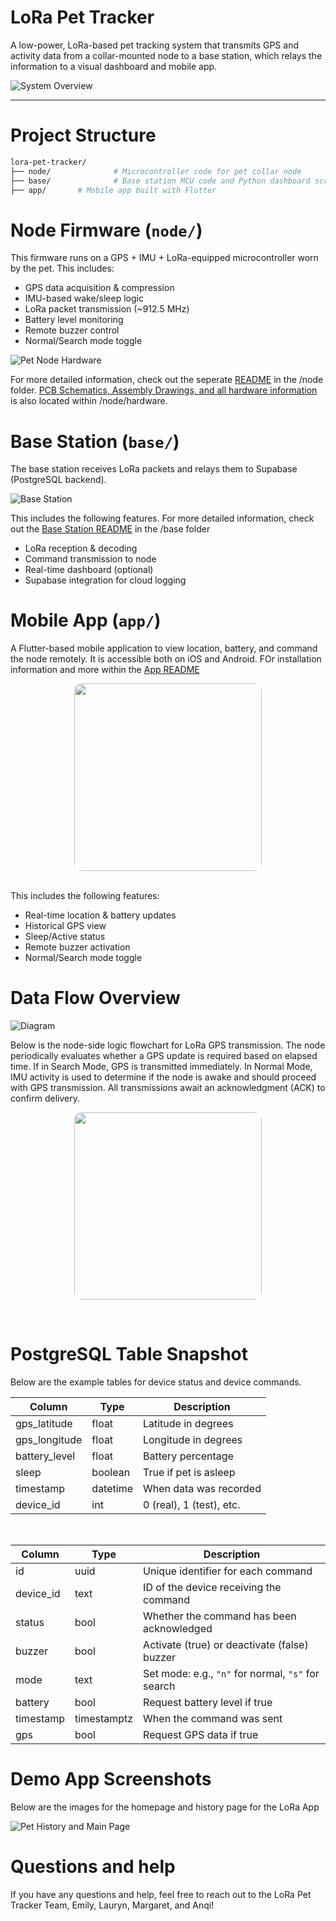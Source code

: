 LoRa Pet Tracker
=========

A low-power, LoRa-based pet tracking system that transmits GPS and activity data from a collar-mounted node to a base station, which relays the information to a visual dashboard and mobile app.

![System Overview](images/picture.png)

---

Project Structure
=========

```bash
lora-pet-tracker/
├── node/              # Microcontroller code for pet collar node
├── base/              # Base station MCU code and Python dashboard scripts
├── app/       # Mobile app built with Flutter
```

Node Firmware (`node/`)
=========

This firmware runs on a GPS + IMU + LoRa-equipped microcontroller worn by the pet. This includes:

- GPS data acquisition & compression
- IMU-based wake/sleep logic
- LoRa packet transmission (~912.5 MHz)
- Battery level monitoring
- Remote buzzer control
- Normal/Search mode toggle

![Pet Node Hardware](node/images/collar.png)

For more detailed information, check out the seperate [README](node/README.md) in the /node folder. [PCB Schematics, Assembly Drawings, and all hardware information](https://github.com/anqixxx/lora-pet-tracker/tree/main/node/hardware) is also located within /node/hardware.

Base Station (`base/`)
=========

The base station receives LoRa packets and relays them to Supabase (PostgreSQL backend).

![Base Station](base/images/basestation.png)

This includes the following features. For more detailed information, check out the [Base Station README](base/README.md) in the /base folder
- LoRa reception & decoding
- Command transmission to node
- Real-time dashboard (optional)
- Supabase integration for cloud logging

Mobile App (`app/`)
=========
A Flutter-based mobile application to view location, battery, and command the node remotely. It is accessible both on iOS and Android. FOr installation information and more within the [App README](app/README.md)


<div align="center">
  <figure>
    <img src="app/assets/readme/demo.gif" width="300" style="border-radius:12px;">
  </figure>
</div>
</br>
This includes the following features:

- Real-time location & battery updates
- Historical GPS view
- Sleep/Active status
- Remote buzzer activation
- Normal/Search mode toggle

Data Flow Overview
=========
![Diagram](images/diagram.png)

Below is the node-side logic flowchart for LoRa GPS transmission. The node periodically evaluates whether a GPS update is required based on elapsed time. If in Search Mode, GPS is transmitted immediately. In Normal Mode, IMU activity is used to determine if the node is awake and should proceed with GPS transmission. All transmissions await an acknowledgment (ACK) to confirm delivery.

<div align="center">
  <figure>
    <img src="images/communication.png" width="300" style="border-radius:12px;">
  </figure>
</div>
</br>

PostgreSQL Table Snapshot
=========

Below are the example tables for device status and device commands.

<div align="center">

| Column           | Type      | Description                   |
|------------------|-----------|-------------------------------|
| gps_latitude     | float     | Latitude in degrees           |
| gps_longitude    | float     | Longitude in degrees          |
| battery_level    | float     | Battery percentage            |
| sleep            | boolean   | True if pet is asleep         |
| timestamp        | datetime  | When data was recorded        |
| device_id        | int       | 0 (real), 1 (test), etc.      |

</div>
</br>
<div align="center">

| Column      | Type        | Description                                 |
|-------------|-------------|---------------------------------------------|
| id          | uuid        | Unique identifier for each command          |
| device_id   | text        | ID of the device receiving the command      |
| status      | bool        | Whether the command has been acknowledged   |
| buzzer      | bool        | Activate (true) or deactivate (false) buzzer |
| mode        | text        | Set mode: e.g., `"n"` for normal, `"s"` for search |
| battery     | bool        | Request battery level if true               |
| timestamp   | timestamptz | When the command was sent                   |
| gps         | bool        | Request GPS data if true                    |

</div>


Demo App Screenshots
=========
Below are the images for the homepage and history page for the LoRa App

<!-- <p align="center">
  <img src="app/assets/readme/homepage.png" width="45%" style="border-radius: 12px; margin-right: 10px;">
  <img src="app/assets/readme/history.png" width="45%" style="border-radius: 12px;">
</p> -->

![Pet History and Main Page](app/assets/readme/main.png)


Questions and help
==================
If you have any questions and help, feel free to reach out to the LoRa Pet Tracker Team, Emily, Lauryn, Margaret, and Anqi!
